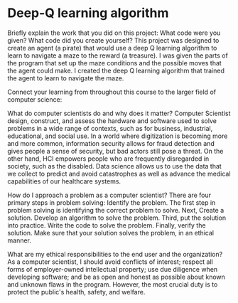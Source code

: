 # Deep-Q learning algorithm

Briefly explain the work that you did on this project: What code were you given? What code did you create yourself?
  This project was designed to create an agent (a pirate) that would use a deep Q learning algorithm to learn to navigate a maze to the reward (a treasure). I was given the parts of the program that set up the maze conditions and the possible moves that the agent could make. I created the deep Q learning algorithm that trained the agent to learn to navigate the maze.
  
Connect your learning from throughout this course to the larger field of computer science:
  
  What do computer scientists do and why does it matter?
    Computer Scientist design, construct, and assess the hardware and software used to solve problems in a wide range of contexts, such as for business, industrial, educational, and social use. In a world where         digitization is becoming more and more common, information security allows for fraud detection and gives people a sense of security, but bad actors still pose a threat. On the other hand, HCI empowers people       who are frequently disregarded in society, such as the disabled. Data science allows us to use the data that we collect to predict and avoid catastrophes as well as advance the medical capabilities of our          healthcare systems.
  
  How do I approach a problem as a computer scientist?
    There are four primary steps in problem solving: Identify the problem. The first step in problem solving is identifying the correct problem to solve. Next, Create a solution. Develop an algorithm to solve the       problem. Third, put the solution into practice. Write the code to solve the problem. Finally, verify the solution. Make sure that your solution solves the problem, in an ethical manner.    
  
  What are my ethical responsibilities to the end user and the organization?
    As a computer scientist, I should avoid conflicts of interest; respect all forms of employer-owned intellectual property; use due diligence when developing software; and be as open and honest as possible about     known and unknown flaws in the program. However, the most crucial duty is to protect the public's health, safety, and welfare.

